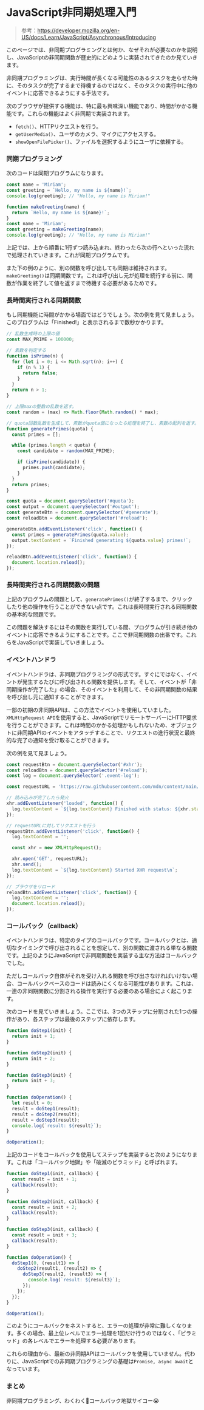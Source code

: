# JavaScript非同期処理入門

> 参考：https://developer.mozilla.org/en-US/docs/Learn/JavaScript/Asynchronous/Introducing

このページでは、非同期プログラミングとは何か、なぜそれが必要なのかを説明し、JavaScriptの非同期関数が歴史的にどのように実装されてきたのか見ていきます。

非同期プログラミングは、実行時間が長くなる可能性のあるタスクを走らせた時に、そのタスクが完了するまで待機するのではなく、そのタスクの実行中に他のイベントに応答できるようにする手法です。

次のブラウザが提供する機能は、特に最も興味深い機能であり、時間がかかる機能です。これらの機能はよく非同期で実装されます。

- `fetch()`、HTTPリクエストを行う。
- `getUserMedia()`、ユーザのカメラ、マイクにアクセスする。
- `showOpenFilePicker()`、ファイルを選択するようにユーザに依頼する。

### 同期プログラミング

次のコードは同期プログラムになります。

```js
const name = 'Miriam';
const greeting = `Hello, my name is ${name}!`;
console.log(greeting); // "Hello, my name is Miriam!"

function makeGreeting(name) {
  return `Hello, my name is ${name}!`;
}
const name = 'Miriam';
const greeting = makeGreeting(name);
console.log(greeting); // "Hello, my name is Miriam!"
```

上記では、上から順番に1行ずつ読み込まれ、終わったら次の行へといった流れで処理されていきます。これが同期プログラムです。

また下の例のように、別の関数を呼び出しても同期は維持されます。`makeGreeting()`は同期関数です。これは呼び出し元が処理を続行する前に、関数が作業を終了して値を返すまで待機する必要があるためです。

### 長時間実行される同期関数

もし同期機能に時間がかかる場面ではどうでしょう。次の例を見て見ましょう。このプログラムは「Finished!」と表示されるまで数秒かかります。

```js
// 乱数生成時の上限の値
const MAX_PRIME = 100000;

// 素数を判定する
function isPrime(n) {
  for (let i = 0; i <= Math.sqrt(n); i++) {
    if (n % 1) {
      return false;
    }
  }
  return n > 1;
}

// 上限maxの整数の乱数を返す。
const random = (max) => Math.floor(Math.random() * max);

// quota回数乱数を生成して、素数がquota個になったら処理を終了し、素数の配列を返す。
function generatePrimes(quota) {
  const primes = [];

  while (primes.length < quota) {
    const candidate = random(MAX_PRIME);

    if (isPrime(candidate)) {
      primes.push(candidate);
    }
  }
  return primes;
}

const quota = document.querySelector('#quota');
const output = document.querySelector('#output');
const generateBtn = document.querySelector('#generate');
const reloadBtn = document.querySelector('#reload');

generateBtn.addEventListener('click', function() {
  const primes = generatePrimes(quota.value);
  output.textContent = `Finished generating ${quota.value} primes!`;
});

reloadBtn.addEventListener('click', function() {
  document.location.reload();
});
```

### 長時間実行される同期関数の問題

上記のプログラムの問題として、`generatePrimes()`が終了するまで、クリックしたり他の操作を行うことができない点です。これは長時間実行される同期関数の基本的な問題です。

この問題を解決するにはその関数を実行している間、プログラムが引き続き他のイベントに応答できるようにすることです。ここで非同期関数の出番です。これらをJavaScriptで実装していきましょう。

### イベントハンドラ

イベントハンドラは、非同期プログラミングの形式です。すぐにではなく、イベントが発生するたびに呼び出される関数を提供します。そして、イベントが「非同期操作が完了した」の場合、そのイベントを利用して、その非同期関数の結果を呼び出し元に通知することができます。

一部の初期の非同期APIは、この方法でイベントを使用していました。`XMLHttpRequest API`を使用すると、JavaScriptでリモートサーバーにHTTP要求を行うことができます。これは時間のかかる処理かもしれないため、オブジェクトに非同期APIのイベントをアタッチすることで、リクエストの進行状況と最終的な完了の通知を受け取ることができます。

次の例を見て見ましょう。

```js
const requestBtn = document.querySelector('#xhr');
const reloadBtn = document.querySelector('#reload');
const log = document.querySelector('.event-log');

const requestURL = 'https://raw.githubusercontent.com/mdn/content/main/files/en-us/_wikihistory.json';

// 読み込みが完了したら発火
xhr.addEventListener('loaded', function() {
  log.textContent = `${log.textContent} Finished with status: ${xhr.status}`;
});

// requestURLに対してリクエストを行う
requestBtn.addEventListener('click', function() {
  log.textContent = '';

  const xhr = new XMLHttpRequest();

  xhr.open('GET', requestURL);
  xhr.send();
  log.textContent = `${log.textContent} Started XHR request\n`;
});

// ブラウザをリロード
reloadBtn.addEventListener('click', function() {
  log.textContent = '';
  document.location.reload();
});
```

### コールバック（callback）

イベントハンドラは、特定のタイプのコールバックです。コールバックとは、適切なタイミングで呼び出されることを想定して、別の関数に渡される単なる関数です。上記のようにJavaScriptで非同期関数を実装する主な方法はコールバックでした。

ただしコールバック自体がそれを受け入れる関数を呼び出さなければいけない場合、コールバックベースのコードは読みにくくなる可能性があります。これは、一連の非同期関数に分割される操作を実行する必要のある場合によく起こります。

次のコードを見ていきましょう。ここでは、3つのステップに分割された1つの操作があり、各ステップは最後のステップに依存します。

```js
function doStep1(init) {
  return init + 1;
}

function doStep2(init) {
  return init + 2;
}

function doStep3(init) {
  return init + 3;
}

function doOperation() {
  let result = 0;
  result = doStep1(result);
  result = doStep2(result);
  result = doStep3(result);
  console.log(`result: ${result}`);
}

doOperation();
```

上記のコードをコールバックを使用してステップを実装すると次のようになります。これは「コールバック地獄」や「破滅のピラミッド」と呼ばれます。

```js
function doStep1(init, callback) {
  const result = init + 1;
  callback(result);
}

function doStep2(init, callback) {
  const result = init + 2;
  callback(result);
}

function doStep3(init, callback) {
  const result = init + 3;
  callback(result);
}

function doOperation() {
  doStep1(0, (result1) => {
    doStep2(result1, (result2) => {
      doStep3(result2, (result3) => {
        console.log(`result: ${result3}`);
      });
    });
  });
}

doOperation();
```

このようにコールバックをネストすると、エラーの処理が非常に難しくなります。多くの場合、最上位レベルでエラー処理を1回だけ行うのではなく、「ピラミッド」の各レベルでエラーを処理する必要があります。

これらの理由から、最新の非同期APIはコールバックを使用していません。代わりに、JavaScriptでの非同期プログラミングの基礎は`Promise, async await`となっています。

### まとめ

非同期プログラミング、わくわく🤗コールバック地獄サイコー😭
